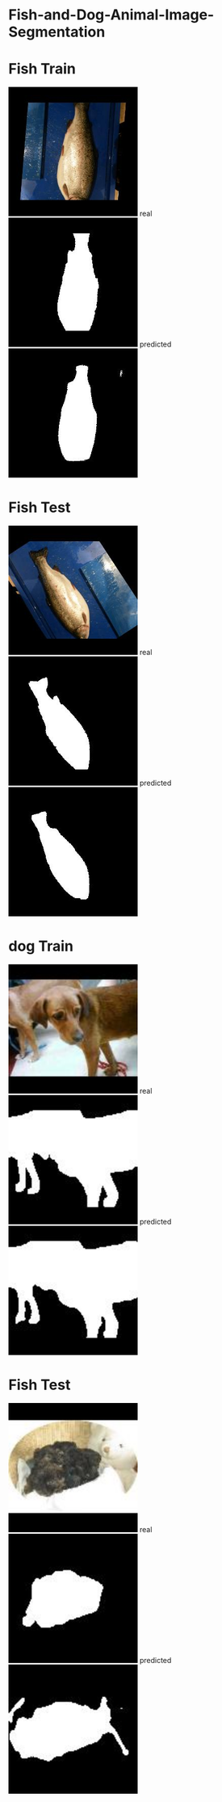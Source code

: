 # Fish-and-Dog-Animal-Image-Segmentation

# Fish Train
<img src="read%20me%20images/fishTrain.jpg" width="256"/>
real
<img src="read%20me%20images/fishTrainMaskReal.jpg" width="256"/>
predicted
<img src="read%20me%20images/fishTrainPredicted.jpg" width="256"/>

# Fish Test

<img src="read%20me%20images/fishTest.jpg" width="256"/>
real
<img src="read%20me%20images/FishTestMaskReal.jpg" width="256"/>
predicted
<img src="read%20me%20images/fishTestPredicted.jpg" width="256"/>

# dog Train

<img src="read%20me%20images/dogTrain.jpg" width="256"/>
real
<img src="read%20me%20images/dogTrainReal.jpg" width="256"/>
predicted
<img src="read%20me%20images/dogTrainPredicted.jpg" width="256"/>

# Fish Test

<img src="read%20me%20images/dogTest.jpg" width="256"/>
real
<img src="read%20me%20images/dogTestReal.jpg" width="256"/>
predicted
<img src="read%20me%20images/dogTestPredicted.jpg" width="256"/>
